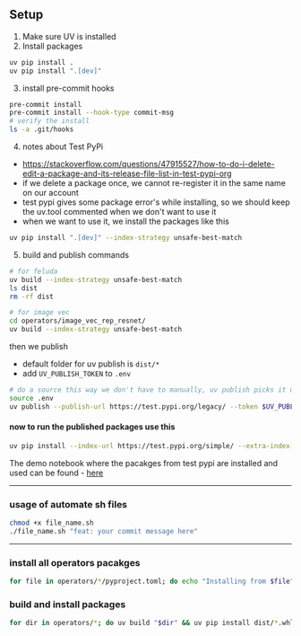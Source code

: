 ## Setup

1. Make sure UV is installed
2. Install packages

```sh
uv pip install .
uv pip install ".[dev]"
```

3. install pre-commit hooks

```sh
pre-commit install
pre-commit install --hook-type commit-msg
# verify the install
ls -a .git/hooks
```

4. notes about Test PyPi

- https://stackoverflow.com/questions/47915527/how-to-do-i-delete-edit-a-package-and-its-release-file-list-in-test-pypi-org
- if we delete a package once, we cannot re-register it in the same name on our account
- test pypi gives some package error's while installing, so we should keep the uv.tool commented when we don't want to use it
- when we want to use it, we install the packages like this

```sh
uv pip install ".[dev]" --index-strategy unsafe-best-match
```

5. build and publish commands

```sh
# for feluda
uv build --index-strategy unsafe-best-match
ls dist
rm -rf dist

# for image vec
cd operators/image_vec_rep_resnet/
uv build --index-strategy unsafe-best-match
```

then we publish

- default folder for uv publish is `dist/*`
- add `UV_PUBLISH_TOKEN` to `.env`

```sh
# do a source this way we don't have to manually, uv publish picks it up from the env
source .env
uv publish --publish-url https://test.pypi.org/legacy/ --token $UV_PUBLISH_TOKEN
```

#### now to run the published packages use this

```sh
uv pip install --index-url https://test.pypi.org/simple/ --extra-index-url https://pypi.org/simple/
```

The demo notebook where the pacakges from test pypi are installed and used can be found - [here](https://colab.research.google.com/drive/1DRKILpyqYwe_dOtklM5g4B4czf2aty7l?usp=sharing)

---
### usage of automate sh files
```sh
chmod +x file_name.sh
./file_name.sh "feat: your commit message here"
```

----
### install all operators pacakges
```sh
for file in operators/*/pyproject.toml; do echo "Installing from $file"; uv pip install -r "$file"; done
```
### build and install packages
```sh
for dir in operators/*; do uv build "$dir" && uv pip install dist/*.whl && rm -rf dist/; done
```
